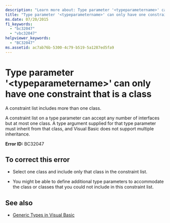```yaml
---
description: "Learn more about: Type parameter '<typeparametername>' can only have one constraint that is a class"
title: "Type parameter '<typeparametername>' can only have one constraint that is a class"
ms.date: 07/20/2015
f1_keywords: 
  - "bc32047"
  - "vbc32047"
helpviewer_keywords: 
  - "BC32047"
ms.assetid: ac7ab76b-5300-4c79-b519-5a1287ed5fa9
---
```

# Type parameter '\<typeparametername>' can only have one constraint that is a class

A constraint list includes more than one class.  
  
 A constraint list on a type parameter can accept any number of interfaces but at most one class. A type argument supplied for that type parameter must inherit from that class, and Visual Basic does not support multiple inheritance.  
  
 **Error ID:** BC32047  
  
## To correct this error  
  
- Select one class and include only that class in the constraint list.  
  
- You might be able to define additional type parameters to accommodate the class or classes that you could not include in this constraint list.  
  
## See also

- [Generic Types in Visual Basic](../programming-guide/language-features/data-types/generic-types.md)

